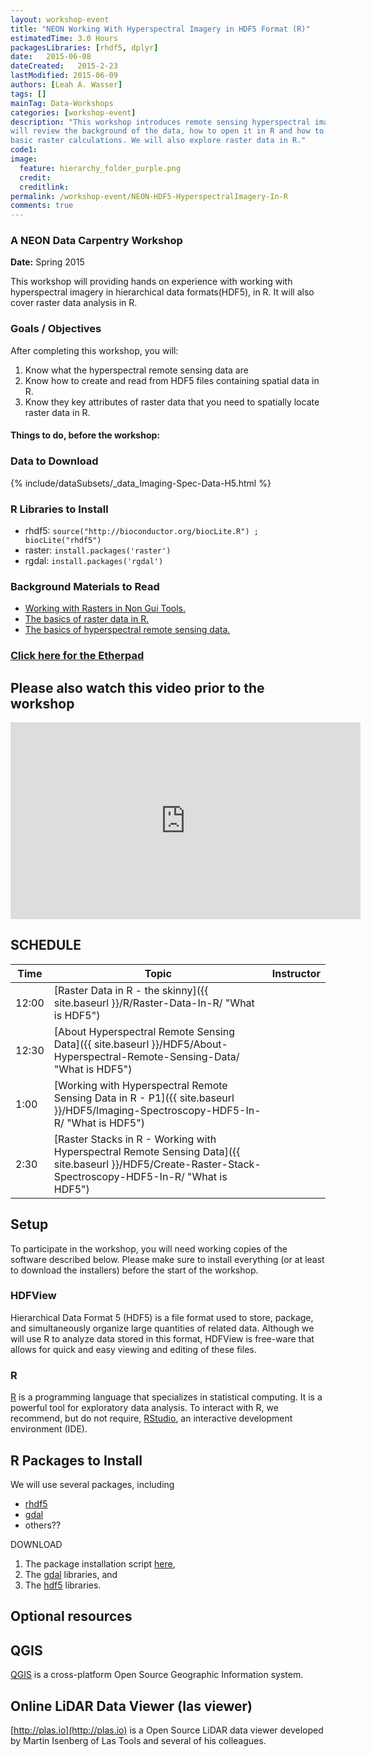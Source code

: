 ```yaml
---
layout: workshop-event
title: "NEON Working With Hyperspectral Imagery in HDF5 Format (R)"
estimatedTime: 3.0 Hours
packagesLibraries: [rhdf5, dplyr]
date:   2015-06-08
dateCreated:   2015-2-23
lastModified: 2015-06-09
authors: [Leah A. Wasser]
tags: []
mainTag: Data-Workshops
categories: [workshop-event]
description: "This workshop introduces remote sensing hyperspectral imagery. We 
will review the background of the data, how to open it in R and how to perform 
basic raster calculations. We will also explore raster data in R."
code1: 
image:
  feature: hierarchy_folder_purple.png
  credit:
  creditlink: 
permalink: /workshop-event/NEON-HDF5-HyperspectralImagery-In-R
comments: true 
---
```


### A NEON Data Carpentry Workshop

**Date:** Spring 2015

This workshop will providing hands on experience with working with hyperspectral 
imagery in hierarchical data formats(HDF5), in R. It will also cover raster data analysis in R.

<div id="objectives">

<h3>Goals / Objectives</h3>
After completing this workshop, you will:
<ol>
<li>Know what the hyperspectral remote sensing data are</li>
<li>Know how to create and read from HDF5 files containing spatial data in R.</li>
<li>Know they key attributes of raster data that you need to spatially locate raster data in R.</li>
</ol>

<h4>Things to do, before the workshop:</h4>

<h3>Data to Download</h3>
{% include/dataSubsets/_data_Imaging-Spec-Data-H5.html %}
</p>  

<h3>R Libraries to Install</h3>
<ul>
<li>rhdf5: <code>source("http://bioconductor.org/biocLite.R") ;
biocLite("rhdf5")</code></li>
<li>raster: <code>install.packages('raster')</code></li>
<li>rgdal: <code>install.packages('rgdal')</code></li>
</ul>

<h3>Background Materials to Read</h3>
<ul>
<li><a href="{{ site.baseurl }}/GIS-spatial-data/Working-With-Rasters/">Working with Rasters in Non Gui Tools.</a></li>
<li><a href="{{ site.baseurl }}/R/Raster-Data-In-R/">The basics of raster data in R.</a></li>
<li><a href="{{ site.baseurl }}/HDF5/About-Hyperspectral-Remote-Sensing-Data/">The basics of hyperspectral
remote sensing data.</a></li>
</ul>
<h3><a href="https://etherpad.mozilla.org/NEON-Hyperspectral" target="_blank">Click here for the Etherpad</a></h3>
</div>

## Please also watch this video prior to the workshop

<iframe width="560" height="315" src="https://www.youtube.com/embed/3iaFzafWJQE?rel=0" frameborder="0" allowfullscreen></iframe>

## SCHEDULE


| Time        | Topic         | Instructor | 
|-------------|---------------|------------|
| 12:00     | [Raster Data in R - the skinny]({{ site.baseurl }}/R/Raster-Data-In-R/ "What is HDF5")      |            |
| 12:30 | [About Hyperspectral Remote Sensing Data]({{ site.baseurl }}/HDF5/About-Hyperspectral-Remote-Sensing-Data/ "What is HDF5")          |      |
| 1:00 | [Working with Hyperspectral Remote Sensing Data in R - P1]({{ site.baseurl }}/HDF5/Imaging-Spectroscopy-HDF5-In-R/ "What is HDF5")        |          |
| 2:30 | [Raster Stacks in R - Working with Hyperspectral Remote Sensing Data]({{ site.baseurl }}/HDF5/Create-Raster-Stack-Spectroscopy-HDF5-In-R/ "What is HDF5")          |      |


## Setup

To participate in the workshop, you will need working copies of the software described below. Please make sure to install everything (or at least to download the installers) before the start of the workshop.

### HDFView

Hierarchical Data Format 5 (HDF5) is a file format used to store, package, and simultaneously organize large quantities of related data. Although we will use R to analyze data stored in this format, HDFView is free-ware that allows for quick and easy viewing and editing of these files.


### R

<a href = "http://cran.r-project.org/">R</a> is a programming language that specializes in statistical computing. It is a powerful tool for exploratory data analysis. To interact with R, we recommend, but do not require, <a href="http://www.rstudio.com/">RStudio</a>, an interactive development environment (IDE). 

## R Packages to Install
We will use several packages, including 

* <a href = "http://www.bioconductor.org/packages/release/bioc/vignettes/rhdf5/inst/doc/rhdf5.pdf">rhdf5</a> 
* <a href = "http://cran.r-project.org/web/packages/rgdal/rgdal.pdf">gdal</a>
* others?? 

DOWNLOAD 

1. The package installation script <a href="https://github.com/NEONdps/neonESA2014/blob/master/packageInstallation.R">here</a>, 
2. The <a href = "http://trac.osgeo.org/gdal/wiki/DownloadingGdalBinaries">gdal</a> libraries, and 
3. The <a href = "http://www.hdfgroup.org/HDF5/release/obtain5.html">hdf5</a> libraries. 

## Optional resources

## QGIS

 <a href ="http://www.qgis.org/en/site/forusers/index.html#download" target="_blank">QGIS</a> is a cross-platform Open Source Geographic Information system.
 


## Online LiDAR Data Viewer (las viewer)

[http://plas.io](http://plas.io) is a Open Source LiDAR data viewer developed by Martin Isenberg of Las Tools and several of his colleagues.
